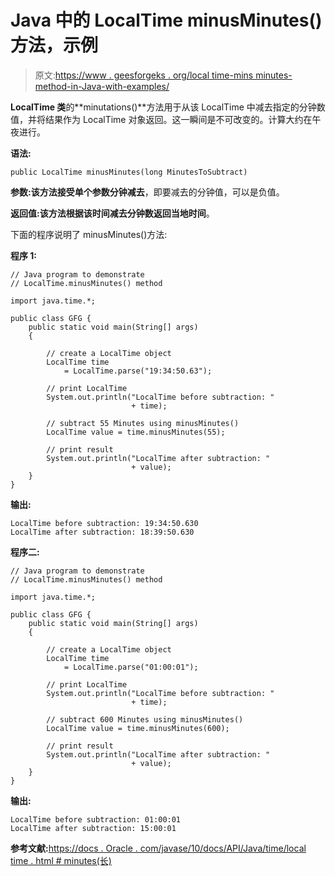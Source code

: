 # Java 中的 LocalTime minusMinutes()方法，示例

> 原文:[https://www . geesforgeks . org/local time-mins minutes-method-in-Java-with-examples/](https://www.geeksforgeeks.org/localtime-minusminutes-method-in-java-with-examples/)

**LocalTime 类**的**minutations()**方法用于从该 LocalTime 中减去指定的分钟数值，并将结果作为 LocalTime 对象返回。这一瞬间是不可改变的。计算大约在午夜进行。

**语法:**

```
public LocalTime minusMinutes(long MinutesToSubtract)

```

**参数:**该方法接受单个参数**分钟减去**，即要减去的分钟值，可以是负值。

**返回值:**该方法根据该时间减去分钟数返回**当地时间**。

下面的程序说明了 minusMinutes()方法:

**程序 1:**

```
// Java program to demonstrate
// LocalTime.minusMinutes() method

import java.time.*;

public class GFG {
    public static void main(String[] args)
    {

        // create a LocalTime object
        LocalTime time
            = LocalTime.parse("19:34:50.63");

        // print LocalTime
        System.out.println("LocalTime before subtraction: "
                           + time);

        // subtract 55 Minutes using minusMinutes()
        LocalTime value = time.minusMinutes(55);

        // print result
        System.out.println("LocalTime after subtraction: "
                           + value);
    }
}
```

**输出:**

```
LocalTime before subtraction: 19:34:50.630
LocalTime after subtraction: 18:39:50.630

```

**程序二:**

```
// Java program to demonstrate
// LocalTime.minusMinutes() method

import java.time.*;

public class GFG {
    public static void main(String[] args)
    {

        // create a LocalTime object
        LocalTime time
            = LocalTime.parse("01:00:01");

        // print LocalTime
        System.out.println("LocalTime before subtraction: "
                           + time);

        // subtract 600 Minutes using minusMinutes()
        LocalTime value = time.minusMinutes(600);

        // print result
        System.out.println("LocalTime after subtraction: "
                           + value);
    }
}
```

**输出:**

```
LocalTime before subtraction: 01:00:01
LocalTime after subtraction: 15:00:01

```

**参考文献:**[https://docs . Oracle . com/javase/10/docs/API/Java/time/local time . html # minutes(长)](https://docs.oracle.com/javase/10/docs/api/java/time/LocalTime.html#minusMinutes(long))